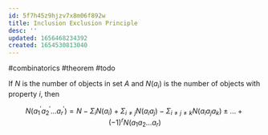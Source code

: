 ```yaml
---
id: 5f7h45z9hjzv7x8m06f892w
title: Inclusion Exclusion Principle
desc: ''
updated: 1656468234392
created: 1654530813040
---
```

#combinatorics #theorem #todo

If $N$ is the number of objects in set $A$ and $N(a_i)$ is the number of objects with property $i$, then

$$N(a_1^{'}a_2^{'}...a_r^{'}) = N - \Sigma_i N(a_i) + \Sigma_{i \neq j} N(a_ia_j) - \Sigma_{i \neq j \neq k} N(a_ia_ja_k) \pm ... + (-1)^r N(a_1a_2...a_r)$$
